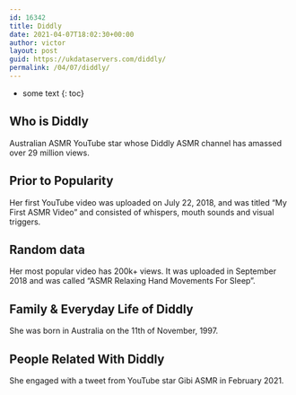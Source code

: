 ```yaml
---
id: 16342
title: Diddly
date: 2021-04-07T18:02:30+00:00
author: victor
layout: post
guid: https://ukdataservers.com/diddly/
permalink: /04/07/diddly/
---
```


* some text
{: toc}


## Who is Diddly



Australian ASMR YouTube star whose Diddly ASMR channel has amassed over 29 million views. 

                
                
                
## Prior to Popularity



Her first YouTube video was uploaded on July 22, 2018, and was titled &#8220;My First ASMR Video&#8221; and consisted of whispers, mouth sounds and visual triggers. 

                
                
                
## Random data



Her most popular video has 200k+ views. It was uploaded in September 2018 and was called &#8220;ASMR Relaxing Hand Movements For Sleep&#8221;. 

                
                
                
## Family & Everyday Life of Diddly



She was born in Australia on the 11th of November, 1997. 

                
                
                
## People Related With Diddly



She engaged with a tweet from YouTube star Gibi ASMR in February 2021.

                
              
            
          
          
          